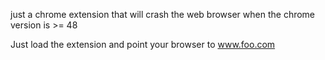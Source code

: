 just a chrome extension that will crash the web browser when the chrome
version is >= 48

Just load the extension and point your browser to www.foo.com
